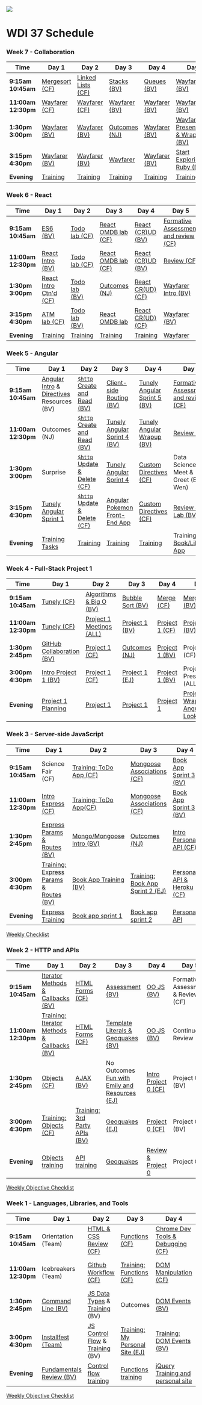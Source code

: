 ![](https://ga-dash.s3.amazonaws.com/production/assets/logo-9f88ae6c9c3871690e33280fcf557f33.png)
# WDI 37 Schedule


<!--
###Week 13 - "Life after WDI"
Outcomes


###Week 12 - "Capstone Project 3"
Project 3 -> (Next Steps)

###Week 11 - "Review/Advanced Topics"
(Review) -> Project 3

###Week 10 - "Team Project 2"
Project 2

###Week 9 - "Rails"
Rails

###Week 8 - "Ruby"
Ruby -> Rails

-->

### Week 7 - Collaboration

 Time | Day 1 |  Day 2 | Day 3| Day 4 | Day 5|
----- | ----- | ------ | ---- | ----- | ---- |
 **9:15am <br> 10:45am** | [Mergesort (CF)][7-1A] |  [Linked Lists (CF)][7-2A] | [Stacks (BV)][7-3A] | [Queues (BV)][7-4A] | [Wayfarer (BV)][7-5A]
 **11:00am <br> 12:30pm** | [Wayfarer (CF)][7-1B] | [Wayfarer (CF)][7-2B] |  [Wayfarer (BV)][7-3B] | [Wayfarer (BV)][7-4B] | [Wayfarer (BV)][7-5B]
 **1:30pm <br> 3:00pm** | [Wayfarer (BV)][7-1C] |  [Wayfarer (BV)][7-2C] |  [Outcomes (NJ)][7-3C] | [Wayfarer (BV)][7-4C] | [Wayfarer Presentations & Wrap-up (BV)][7-5C]
**3:15pm <br> 4:30pm** | [Wayfarer (BV)][7-1D] | [Wayfarer (BV)][7-2D] |  [Wayfarer][7-3D] | [Wayfarer (BV)][7-4D] | [Start Exploring Ruby (BV)][7-5D]
**Evening** | [Training][7-1E] |  [Training][7-2E] |  [Training][7-3E] | [Training][7-4E] | [Training][7-5E]

[7-1A]: https://github.com/sf-wdi-37/mergesort "Mergesort"
[7-1B]: # "..."
[7-1C]: # "..."
[7-1D]: # "..."
[7-1E]: https://github.com/sf-wdi-37/schedule/blob/master/hw/week-07.md#monday "Monday hw"

[7-2A]: https://github.com/sf-wdi-37/linked-lists "Linked Lists"
[7-2B]: # "..."
[7-2C]: # "..."
[7-2D]: # "..."
[7-2E]: https://github.com/sf-wdi-37/schedule/blob/master/hw/week-07.md#tuesday "Tuesday hw"

[7-3A]: # "..."
[7-3B]: # "..."
[7-3C]: # "..."
[7-3D]: # "..."
[7-3E]: https://github.com/sf-wdi-37/schedule/blob/master/hw/week-07.md#wednesday "Wednesday HW"

[7-4A]: # "..."
[7-4B]: # "..."
[7-4C]: # "..."
[7-4D]: # "..."
[7-4E]: https://github.com/sf-wdi-37/schedule/blob/master/hw/week-07.md#thursday "Thursday HW"


[7-5A]: # "..."
[7-5B]: # "..."
[7-5C]: # "..."
[7-5D]: # "..."
[7-5E]: https://github.com/sf-wdi-37/schedule/blob/master/hw/week-07.md#weekend "Weekend HW"

<!--  [Weekly Checklist](#) -->


### Week 6 - React


 Time | Day 1 |  Day 2 | Day 3| Day 4 | Day 5|
----- | ----- | ------ | ---- | ----- | ---- |
 **9:15am <br> 10:45am** | [ES6 (BV)][6-1A] |  [Todo lab (CF)][6-2A] | [React OMDB lab (CF)][6-3A] | [React (CR)UD (BV)][6-4A] | [Formative Assessment and review (CF)][6-5A]
 **11:00am <br> 12:30pm** | [React Intro (BV)][6-1B] | [Todo lab (CF)][6-2B] |  [React OMDB lab (CF)][6-3B] | [React (CR)UD (BV)][6-4B] | [Review (CF)][6-5B]
 **1:30pm <br> 3:00pm** | [React Intro Ctn'd (CF)][6-1C] |  [Todo lab (BV)][6-2C] |  [Outcomes (NJ)][6-3C] | [React CR(UD) (CF)][6-4C] | [Wayfarer Intro (BV)][6-5C]
**3:15pm <br> 4:30pm** | [ATM lab (CF)][6-1D] | [Todo lab (BV)][6-2D] |  [React OMDB lab][6-3D] | [React CR(UD) (CF)][6-4D] | [Wayfarer (BV)][6-5D]
**Evening** | [Training][6-1E] |  [Training][6-2E] |  [Training][6-3E] | [Training][6-4E] | [Wayfarer][6-5E]

[6-1A]: https://github.com/SF-WDI-37/es6 "..."
[6-1B]: https://github.com/SF-WDI-37/react-intro "..."
[6-1C]: https://github.com/SF-WDI-37/react-intro-2 "..."
[6-1D]: https://github.com/SF-WDI-37/atm-react "..."
[6-1E]: https://github.com/sf-wdi-37/schedule/blob/master/hw/week-06.md#monday "Monday hw"

[6-2A]: https://github.com/sf-wdi-37/react-todo-walkthrough-jquery "..."
[6-2B]: https://github.com/sf-wdi-37/react-todo-walkthrough-jquery "..."
[6-2C]: https://github.com/sf-wdi-37/react-todo-walkthrough-jquery "..."
[6-2D]: https://github.com/sf-wdi-37/react-todo-walkthrough-jquery "..."
[6-2E]: https://github.com/sf-wdi-37/schedule/blob/master/hw/week-06.md#tuesday "Tuesday hw"

[6-3A]: https://github.com/SF-WDI-37/react-omdb "OMDB lab"
[6-3B]: https://github.com/SF-WDI-37/react-omdb "..."
[6-3C]: # "..."
[6-3D]: # "..."
[6-3E]: https://github.com/sf-wdi-37/schedule/blob/master/hw/week-06.md#wednesday "Wednesday HW"

[6-4A]: https://github.com/sf-wdi-37/MERN-CRUD-Lab "https://github.com/SF-WDI-LABS/MERN-CRUD-Lab"
[6-4B]: https://github.com/sf-wdi-37/MERN-CRUD-Lab "..."
[6-4C]: # "..."
[6-4D]: # "..."
[6-4E]: https://github.com/sf-wdi-37/schedule/blob/master/hw/week-06.md#thursday "Thursday HW"


[6-5A]: # "..."
[6-5B]: # "..."
[6-5C]: https://github.com/sf-wdi-37/project-wayfarer "https://github.com/sf-wdi-36/project-wayfarer"
[6-5D]: # "..."
[6-5E]: https://github.com/sf-wdi-37/schedule/blob/master/hw/week-06.md#weekend "Weekend HW"

<!--  [Weekly Checklist](https://gist.github.com/iliastsangaris/2c84e103331da41e71daee302bc388b5) -->


### Week 5 - Angular
<!-- (Project 1) -> Angular -->

 Time | Day 1 |  Day 2 | Day 3| Day 4 | Day 5|
----- | ----- | ------ | ---- | ----- | ---- |
 **9:15am <br> 10:45am** | [Angular Intro][5-1A] & [Directives][5-1A2] Resources (BV) |  [`$http` Create and Read (BV)][5-2A] | [Client-side Routing (BV)][5-3A] | [Tunely Angular Sprint 5 (BV)][5-4A] | [Formative Assessment and review (CF)][5-5A]
 **11:00am <br> 12:30pm** | Outcomes (NJ) | [`$http` Create and Read (BV)][5-2B] |  [Tunely Angular Sprint 4 (BV)][5-3B] | [Tunely Angular Wrapup (BV)][5-4B] | [Review (CF)][5-5B]
 **1:30pm <br> 3:00pm** | Surprise |  [`$http` Update & Delete (CF)][5-2C] |  [Tunely Angular Sprint 4][5-3C] | [Custom Directives (CF)][5-4C] | Data Science Meet & Greet (Emily, Wen)
**3:15pm <br> 4:30pm** | [Tunely Angular Sprint 1][5-1D] | [`$http` Update & Delete (CF)][5-2D] |  [Angular Pokemon Front-End App][5-3D] | [Custom Directives (CF)][5-4D] | [Review & Lab (BV)][5-5D]
**Evening** | [Training Tasks][5-1E] |  [Training][5-2E] |  [Training][5-3E] | [Training][5-4E] | Training: [Book/Library App][5-5E]

[5-1A]: https://github.com/sf-wdi-37/intro-angular/ "angular intro"
[5-1A2]: https://github.com/sf-wdi-37/angular_directives_lab "angular directives & expressions"
[5-1B]: # "Outcomes"
[5-1C]: # "UX Collaboration"
[5-1D]: https://github.com/sf-wdi-37/tunely-angular "tunely-angular sprint 1"
[5-1E]: https://github.com/sf-wdi-37/schedule/blob/master/hw/week-05.md#monday "Monday training"

[5-2A]: https://github.com/sf-wdi-37/ng-read-create "angular create and read"
[5-2B]: https://github.com/sf-wdi-37/ng-read-create "angular create and read"
[5-2C]: https://github.com/sf-wdi-37/ng-update-delete "angular update and delete"
[5-2D]: https://github.com/sf-wdi-37/ng-update-delete "angular update and delete"
[5-2E]: https://github.com/sf-wdi-37/schedule/blob/master/hw/week-05.md#tuesday "Tuesday hw"

[5-3A]: https://github.com/sf-wdi-37/angular-routing "ngRoute"
[5-3B]: https://github.com/sf-wdi-37/tunely-angular "Tunely angular sprint 4"
[5-3C]: https://github.com/sf-wdi-37/tunely-angular "Tunely angular sprint 4"
[5-3D]: https://github.com/sf-wdi-37/angular-pokemon "..."
[5-3E]: https://github.com/sf-wdi-37/schedule/blob/master/hw/week-05.md#wednesday "Wednesday HW"

[5-4A]: https://github.com/sf-wdi-37/tunely-angular "tunely angular sprint 5"
[5-4B]: https://github.com/sf-wdi-37/tunely-angular "tunely angular sprint 5"
[5-4C]: https://github.com/SF-WDI-37/angular-custom-directives "custom directives"
[5-4D]: https://github.com/SF-WDI-37/angular-custom-directives "custom directives"
[5-4E]: https://github.com/sf-wdi-37/schedule/blob/master/hw/week-05.md#thursday "Thursday HW"


[5-5A]: # "https://github.com/sf-wdi-37/angular-routing"
[5-5B]: # "https://github.com/sf-wdi-37/tunely-angular/blob/master/docs/sprint4.md"
[5-5C]: # "..."
[5-5D]: https://github.com/sf-wdi-37/angular-weekend-crud "https://github.com/sf-wdi-37/angular-weekend-crud"
[5-5E]: https://github.com/sf-wdi-37/schedule/blob/master/hw/week-05.md#weekend "Weekend HW"

<!--  [Weekly Checklist](https://gist.github.com/iliastsangaris/2c84e103331da41e71daee302bc388b5) -->


### Week 4 - Full-Stack Project 1
<!-- (Tunely) -> Project 1 -->

 Time | Day 1 |  Day 2 | Day 3| Day 4 | Day 5|
----- | ----- | ------ | ---- | ----- | ---- |
 **9:15am <br> 10:45am** | [Tunely (CF)][4-1A] |  [Algorithms & Big O (BV)][4-2A]| [Bubble Sort (BV)][4-3A] | [Merge (CF)][4-4A] |  [MergeSort (BV)][4-5A]
 **11:00am <br> 12:30pm** | [Tunely (CF)][4-1B] | [Project 1 Meetings (ALL)][4-2B] | [Project 1 (BV)][4-3B] | [Project 1 (CF)][4-4B] | [Project 1 (BV)][4-5B]
 **1:30pm <br> 2:45pm** | [GitHub Collaboration (BV)][4-1C] |  [Project 1 (CF)][4-2C] | [Outcomes (NJ)][4-3C] | [Project 1 (BV)][4-4C] | Project 1 (CF)
**3:00pm <br> 4:30pm** | [Intro Project 1 (BV)][4-1D] | [Project 1 (CF)][4-2D] | [Project 1 (EJ)][4-3D] | [Project 1 (BV)][4-4D] | Project 1 Presentations (ALL)
**Evening** | [Project 1 Planning][4-1E] |[Project 1][4-2E] | [Project 1][4-3E] | [Project 1][4-4E] | [Project Wrapup & Angular Lookahead][4-5E]



[4-1A]: https://github.com/sf-wdi-37/tunely "..."
[4-1B]: https://github.com/sf-wdi-37/tunely "..."
[4-1C]: https://github.com/sf-wdi-37/github-collaboration "GitHub Collaboration"
[4-1D]: https://github.com/sf-wdi-37/project-1 "project 1"
[4-1E]: https://github.com/sf-wdi-37/schedule/tree/master/hw/week-04.md#monday "..."


[4-2A]: https://github.com/sf-wdi-37/algorithm-complexity-and-big-o "Algorithms & Big O"
[4-2B]: # "..."
[4-2C]: # "..."
[4-2D]: # "..."
[4-2E]: https://github.com/sf-wdi-37/schedule/tree/master/hw/week-04.md#tuesday "..."

[4-3A]: https://github.com/sf-wdi-37/bubble-sort/blob/master/README.md "bubble sort"
[4-3B]: # "..."
[4-3C]: # "Outcomes Schedule"
[4-3D]: # "..."
[4-3E]: https://github.com/sf-wdi-37/schedule/blob/master/hw/week-04.md#wednesday

[4-4A]: https://github.com/sf-wdi-37/merge "Merge"
[4-4B]: https://github.com/sf-wdi-37/project-1 "..."
[4-4C]: https://github.com/sf-wdi-37/project-1 "..."
[4-4D]: https://github.com/sf-wdi-37/project-1 "..."
[4-4E]: https://github.com/sf-wdi-37/schedule/blob/master/hw/week-04.md#thursday "Thursday HW"

[4-5A]: # "..."
[4-5B]: # "..."
[4-5C]: # "..."
[4-5D]: # "..."
[4-5E]: https://github.com/sf-wdi-37/schedule/blob/master/hw/week-04.md#weekend "Weekend HW"




### Week 3 - Server-side JavaScript
<!-- Express -> Mongoose -->


 Time | Day 1 |  Day 2 | Day 3| Day 4 | Day 5|
----- | ----- | ------ | ---- | ----- | ---- |
 **9:15am <br> 10:45am** | Science Fair (CF) |  [Training: ToDo App (CF)][3-2A]| [Mongoose Associations (CF)][3-3A] | [Book App Sprint 3 (BV)][3-4A] | [Formative Assessment](https://docs.google.com/document/d/11w-w8Uth3xLXTIF96NflP0BTAFlmmjZrfo64BGKqo0g/edit?usp=sharing) (BV)
 **11:00am <br> 12:30pm** | [Intro Express (CF)][3-1B] | [Training: ToDo App(CF)][3-2B] | [Mongoose Associations (CF)][3-3B] | [Book App Sprint 3 (BV)][3-4B] |  Review (BV)  
 **1:30pm <br> 2:45pm** | [Express Params & Routes (BV)][3-1C] |  [Mongo/Mongoose Intro (BV)][3-2C] | [Outcomes (NJ)][3-3C] | [Intro Personal API (CF)][3-4C] | [Tunely Intro][3-5D] (CF)
**3:00pm <br> 4:30pm** | [Training: Express Params & Routes (BV)][3-1D] | [Book App Training (BV)][3-2D] | [Training: Book App Sprint 2 (EJ)][3-3D] | [Personal API & Heroku (CF)][3-4D] | [Tunely][3-5D] (CF)  
**Evening** | [Express Training][3-1E] |[Book app sprint 1][3-2E] | [Book app sprint 2][3-3E] | [Personal API][3-4E] | [Tunely][3-5E]



[3-1A]: # "..."
[3-1B]: https://github.com/sf-wdi-37/express "Express and Node"
[3-1C]: https://github.com/sf-wdi-37/express-dynamic-routes "Express Dynamic Routes"
[3-1D]: https://github.com/sf-wdi-37/express-routes-training "Express Routes Training"
[3-1E]: https://github.com/sf-wdi-37/schedule/tree/master/hw/week-03.md#monday "..."


[3-2A]: https://github.com/sf-wdi-37/test-driven-todo-api "Todo"
[3-2B]: https://github.com/sf-wdi-37/test-driven-todo-api "Todo"
[3-2C]: https://github.com/sf-wdi-37/mongoose "Mongo and mongoose"
[3-2D]: https://github.com/sf-wdi-37/mongoose-books-app "Mongoose Book App"
[3-2E]: https://github.com/sf-wdi-37/schedule/tree/master/hw/week-03.md#tuesday "..."

[3-3A]: https://github.com/sf-wdi-37/mongoose-associations "Mongoose Associations"
[3-3B]: https://github.com/sf-wdi-37/mongoose-associations "Mongoose Associations"
[3-3C]: # "Outcomes Schedule"
[3-3D]:  https://github.com/sf-wdi-37/mongoose-books-app "Mongoose Book App"
[3-3E]: https://github.com/sf-wdi-37/schedule/blob/master/hw/week-03.md#wednesday

[3-4A]: https://github.com/sf-wdi-37/mongoose-books-app "Mongoose Book App"
[3-4B]: https://github.com/sf-wdi-37/mongoose-books-app "Mongoose Book App"
[3-4C]: https://github.com/sf-wdi-37/express-personal-api "Personal API"
[3-4D]: https://github.com/sf-wdi-37/express-personal-api "Personal API"
[3-4E]: https://github.com/sf-wdi-37/schedule/blob/master/hw/week-03.md#thursday "Thursday HW"

[3-5A]: # "..."
[3-5B]: # "..."
[3-5C]: # "..."
[3-5D]: https://github.com/sf-wdi-37/tunely "Tunely"
[3-5E]: https://github.com/sf-wdi-37/schedule/blob/master/hw/week-03.md#weekend "Weekend HW"



[Weekly Checklist](https://gist.github.com/ladydangerdame/2aff69a4dcf0cb776520623e1706ae33)
<!-- removed: https://github.com/sf-wdi-37/software-development-best-practices -->


### Week 2 - HTTP and APIs
<!-- JS, JSON, HTTP, OOP -->

 Time | Day 1 |  Day 2 | Day 3| Day 4 | Day 5|
----- | ----- | ------ | ---- | ----- | ---- |
 **9:15am <br> 10:45am** | [Iterator Methods & Callbacks (BV) ][2-1A] | [HTML Forms (CF)][2-2A]  | [Assessment (BV)][2-3A] | [OO JS (BV)][2-4A] | Formative Assessment & Review (CF)
 **11:00am <br> 12:30pm** | [Training: Iterator Methods & Callbacks (BV) ][2-1B] | [HTML Forms (CF)][2-2B] | [Template Literals & Geoquakes (BV)][2-3B] | [OO JS (BV)][2-4B] | Continue Review (CF)
 **1:30pm <br> 2:45pm** | [Objects (CF)][2-1C] |  [AJAX (BV)][2-2C] | No Outcomes [Fun with Emily and Resources (EJ)][2-3C] | [Intro Project 0 (CF)][2-4C] | Project 0 (BV)
**3:00pm <br> 4:30pm** | [Training: Objects (CF)][2-1D] | [Training: 3rd Party APIs (BV)][2-2D] | [Geoquakes (EJ)][2-3D] | [Project 0 (CF)][2-4D] | Project 0 (BV)   
**Evening** | [Objects training][2-1E] | [API training][2-2E] | [Geoquakes][2-3E]  | [Review & Project 0][2-4E] | Project 0

[2-1A]: https://github.com/sf-wdi-37/iterator-methods "Iterator Methods"
[2-1B]: https://github.com/sf-wdi-37/building-js-iterators-lab/ "Iterator Methods"
[2-1C]: https://github.com/sf-wdi-37/js-objects "JavaScript Objects"
[2-1D]: https://github.com/sf-wdi-37/js-objects-training "Objects training"
[2-1E]: https://github.com/sf-wdi-37/schedule/blob/master/hw/week-02.md#monday "monday hw"

[2-2A]: https://github.com/sf-wdi-37/html-forms "html forms"
[2-2B]: https://github.com/sf-wdi-37/html-forms "..."
[2-2C]: https://github.com/sf-wdi-37/intro-ajax "AJAX"
[2-2D]: https://github.com/sf-wdi-37/giffaw "Giphy lab"
[2-2E]: https://github.com/sf-wdi-37/schedule/blob/master/hw/week-02.md#tuesday "tuesday hw"


[2-3A]: https://github.com/sf-wdi-37/handlebars-client-side-templating "..."
[2-3B]: https://github.com/sf-wdi-37/geoquakes "Geoquakes"
[2-3C]: https://github.com/sf-wdi-37/geoquakes "Geoquakes"
[2-3D]: https://github.com/sf-wdi-37/geoquakes "Geoquakes"
[2-3E]: https://github.com/sf-wdi-37/schedule/blob/master/hw/week-02.md#wednesday "wednesday hw"

[2-4A]: https://github.com/sf-wdi-37/object-oriented-js "..."
[2-4B]: https://github.com/sf-wdi-37/object-oriented-js "..."
[2-4C]: https://github.com/sf-wdi-37/project-0 "..."
[2-4D]: https://github.com/sf-wdi-37/project-0 "..."
[2-4E]: https://github.com/sf-wdi-37/schedule/blob/master/hw/week-02.md#wednesday "thursday hw"

[2-5A]: # "..."
[2-5B]: # "..."
[2-5C]: # "..."
[2-5D]: # "..."

[Weekly Objective Checklist](https://gist.github.com/ladydangerdame/5f3537045833efff8897a40074252f65)


### Week 1 - Languages, Libraries, and Tools
<!-- (HTML, CSS) -> JS -> DOM -->

 Time | Day 1 |  Day 2 | Day 3| Day 4 | Day 5|
----- | ----- | ------ | ---- | ----- | ---- |
**9:15am <br> 10:45am** | Orientation (Team) | [HTML & CSS Review (CF)][1-2A]  | [Functions (CF)][1-3A] | [Chrome Dev Tools & Debugging (CF)][1-4A] | Personal Site Parade (BV)
**11:00am <br> 12:30pm** | Icebreakers (Team) | [Github Workflow (CF)][1-2B] | [Training: Functions (CF)][1-3B] | [DOM Manipulation (CF)][1-4B] | Formative Assessment & Review (BV)
**1:30pm <br> 2:45pm** | [Command Line (BV)][1-1C] |  [JS Data Types][1-2C] & [Training][1-2C2] (BV) | Outcomes | [DOM Events (BV)][1-4C] | [Materialize (CF)][1-5C]
**3:00pm <br> 4:30pm** | [Installfest (Team)][1-1D] | [JS Control Flow][1-2D] & [Training][1-2D2] (BV) | [Training: My Personal Site (EJ)][1-3D] | [Training: DOM Events (BV)][1-4D] | [Tic Tac Toe (CF)][1-5D]   
**Evening** | [Fundamentals Review (BV)][1-1E] | [Control flow training][1-2E]  | [Functions training][1-3E] | [jQuery Training and personal site][1-4E] | Tic-Tac-Toe



[1-1A]: # "..."
[1-1B]: # "..."
[1-1C]: https://github.com/sf-wdi-37/command-line "Command Line"
[1-1D]: https://github.com/sf-wdi-37/installfest "Installfest"
[1-1E]: https://github.com/sf-wdi-37/schedule/blob/master/hw/week-01.md#monday "HW"

[1-2A]: https://github.com/sf-wdi-37/html-css-review "HTML and CSS Review"
[1-2B]: https://github.com/sf-wdi-37/git-github "Git and GitHub"
[1-2C]: https://github.com/sf-wdi-37/js-data-types "JS Data Types"
[1-2C2]:  https://github.com/sf-wdi-37/js-data-types-training "JS Data Types Training"
[1-2D]: https://github.com/sf-wdi-37/js-control-flow "Control Flow"
[1-2D2]: https://github.com/sf-wdi-37/js-control-flow-training "Control Flow Training"
[1-2E]: https://github.com/sf-wdi-37/schedule/blob/master/hw/week-01.md#tuesday "Tues HW"

[1-3A]: https://github.com/sf-wdi-37/js-functions "JavaScript Functions"
[1-3B]: https://github.com/sf-wdi-37/functions-exercises "Functions Training"
[1-3C]: # "..."
[1-3D]: https://github.com/sf-wdi-37/personal-portfolio "Personal Portfolio"
[1-3E]: https://github.com/sf-wdi-37/schedule/blob/master/hw/week-01.md#wednesday "Wednesday HW"

[1-4A]: https://github.com/sf-wdi-37/dev-tools "Chrome Dev Tools"
[1-4B]: https://github.com/sf-wdi-37/dom-manipulation "DOM Manipulation"
[1-4C]: https://github.com/sf-wdi-37/dom-events-jquery "DOM Events"
[1-4D]: https://github.com/sf-wdi-37/jquery-events-training "jQuery Events Training"
[1-4E]: https://github.com/sf-wdi-37/schedule/blob/master/hw/week-01.md#thursday "Thurs hw"

[1-5A]: # "..."
[1-5B]: # "..."
[1-5C]: https://github.com/sf-wdi-37/materialize "Materialize"
[1-5D]: https://github.com/sf-wdi-37/tic-tac-toe "Tic Tac Toe"
[1-5E]: https://github.com/sf-wdi-37/schedule/blob/master/hw/week-01.md#weekend "Weekend hw"

[Weekly Objective Checklist](https://gist.github.com/ladydangerdame/4fe0a8e7ae8adf7a6a318e3b83f731d5)
